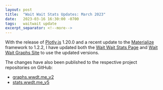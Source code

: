 ```yaml
---
layout: post
title:  "Wait Wait Stats Updates: March 2023"
date:   2023-03-16 16:30:00 -0700
tags:   waitwait update
excerpt_separator: <!--more-->
---
```


With the release of [Plotly.js](https://plotly.com/javascript/) 1.20.0 and a recent update to the [Materialize](https://materializeweb.com/) framework to 1.2.2, I have updated both the [Wait Wait Stats Page](https://stats.wwdt.me/) and [Wait Wait Graphs Site](https://graphs.wwdt.me/) to use the updated versions.

The changes have also been published to the respective project repositories on GitHub:

- [graphs.wwdt.me_v2](https://github.com/questionlp/graphs.wwdt.me_v2)
- [stats.wwdt.me_v5](https://github.com/questionlp/stats.wwdt.me_v5)
